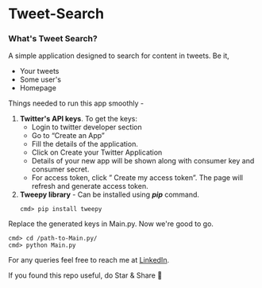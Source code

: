 # Tweet-Search

<h3>What's Tweet Search?</h3>

A simple application designed to search for content in tweets. Be it,
- Your tweets
- Some user's
- Homepage

Things needed to run this app smoothly - 
<br>
<ol>
<li> <b>Twitter's API keys</b>. To get the keys:

- Login to twitter developer section
- Go to “Create an App”
- Fill the details of the application.
- Click on Create your Twitter Application
- Details of your new app will be shown along with consumer key and consumer secret.
- For access token, click ” Create my access token”. The page will refresh and generate access token.<br>

<li> <b>Tweepy library</b>
- Can be installed using <b><i>pip</i></b> command.<br>

````
cmd> pip install tweepy
````
</ol>

Replace the generated keys in Main.py. Now we're good to go.

````
cmd> cd /path-to-Main.py/
cmd> python Main.py
````

For any queries feel free to reach me at <a href="https://www.linkedin.com/in/kaushal-agarwal/">LinkedIn</a>.

If you found this repo useful, do Star & Share :purple_heart:

